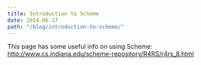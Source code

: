 ```yaml
---
title: Introduction to Scheme
date: 2014-06-17
path: "/blog/introduction-to-scheme/"
---
```


This page has some useful info on using Scheme: http://www.cs.indiana.edu/scheme-repository/R4RS/r4rs_8.html
